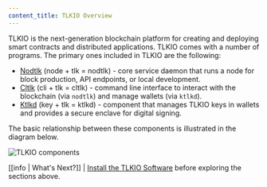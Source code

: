 ```yaml
---
content_title: TLKIO Overview
---
```


TLKIO is the next-generation blockchain platform for creating and deploying smart contracts and distributed applications. TLKIO comes with a number of programs. The primary ones included in TLKIO are the following:

* [Nodtlk](01_nodtlk/index.md) (node + tlk = nodtlk)  - core service daemon that runs a node for block production, API endpoints, or local development.
* [Cltlk](02_cltlk/index.md) (cli + tlk = cltlk) - command line interface to interact with the blockchain (via `nodtlk`) and manage wallets (via `ktlkd`).
* [Ktlkd](03_ktlkd/index.md) (key + tlk = ktlkd) - component that manages TLKIO keys in wallets and provides a secure enclave for digital signing.

The basic relationship between these components is illustrated in the diagram below.

![TLKIO components](tlkio_components.png)

[[info | What's Next?]]
| [Install the TLKIO Software](00_install/index.md) before exploring the sections above.
